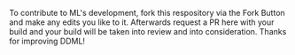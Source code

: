 To contribute to ML's development, fork this respository via the Fork Button and make any edits you like to it. Afterwards request a PR here with your build and your build will be taken into review and into consideration. Thanks for improving DDML!

